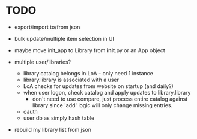 # TODO
- export/import to/from json

- bulk update/multiple item selection in UI

- maybe move init_app to Library from __init__.py or an App object

- multiple user/libraries?
  - library.catalog belongs in LoA - only need 1 instance
  - library.library is associated with a user
  - LoA checks for updates from website on startup (and daily?)
  - when user logon, check catalog and apply updates to library.library
    - don't need to use compare, just process entire catalog against library
    since 'add' logic will only change missing entries. 
  - oauth
  - user db as simply hash table

- rebuild my library list from json